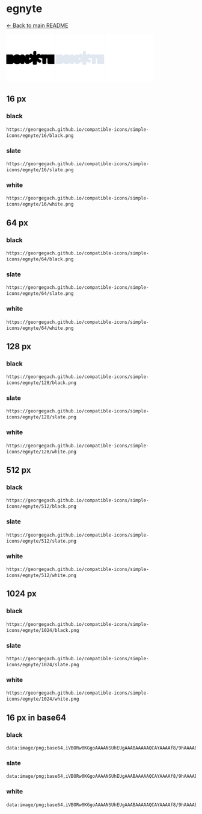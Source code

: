 # egnyte

[← Back to main README](../../README.md)


<img src="./128/black.png" width="128" alt="egnyte black icon" />
<img src="./128/slate.png" width="128" alt="egnyte slate icon" />
<img src="./128/white.png" width="128" alt="egnyte white icon" />

## 16 px

### black
```
https://georgegach.github.io/compatible-icons/simple-icons/egnyte/16/black.png
```

### slate
```
https://georgegach.github.io/compatible-icons/simple-icons/egnyte/16/slate.png
```

### white
```
https://georgegach.github.io/compatible-icons/simple-icons/egnyte/16/white.png
```

## 64 px

### black
```
https://georgegach.github.io/compatible-icons/simple-icons/egnyte/64/black.png
```

### slate
```
https://georgegach.github.io/compatible-icons/simple-icons/egnyte/64/slate.png
```

### white
```
https://georgegach.github.io/compatible-icons/simple-icons/egnyte/64/white.png
```

## 128 px

### black
```
https://georgegach.github.io/compatible-icons/simple-icons/egnyte/128/black.png
```

### slate
```
https://georgegach.github.io/compatible-icons/simple-icons/egnyte/128/slate.png
```

### white
```
https://georgegach.github.io/compatible-icons/simple-icons/egnyte/128/white.png
```

## 512 px

### black
```
https://georgegach.github.io/compatible-icons/simple-icons/egnyte/512/black.png
```

### slate
```
https://georgegach.github.io/compatible-icons/simple-icons/egnyte/512/slate.png
```

### white
```
https://georgegach.github.io/compatible-icons/simple-icons/egnyte/512/white.png
```

## 1024 px

### black
```
https://georgegach.github.io/compatible-icons/simple-icons/egnyte/1024/black.png
```

### slate
```
https://georgegach.github.io/compatible-icons/simple-icons/egnyte/1024/slate.png
```

### white
```
https://georgegach.github.io/compatible-icons/simple-icons/egnyte/1024/white.png
```

## 16 px in base64

### black
```
data:image/png;base64,iVBORw0KGgoAAAANSUhEUgAAABAAAAAQCAYAAAAf8/9hAAAABmJLR0QA/wD/AP+gvaeTAAAAkElEQVQ4je3QuQkCARAF0OeVGdiBaGQLhnZhPXZgITZgGUZipCAKYqLgrbsms7AgIpsY7Yfh/2HuocTf0PsWqKAbeo02NmjhhCY6mGKALWp4oJE1ScP2SHAO3uEa+hV8wTNXk+Yb3HI6CV7hGP4Bw9CTLLeaO2cRwSXumMfkcZw6Qj22mP342cef+kUKShTEGyHELUwO4LPMAAAAAElFTkSuQmCC
```

### slate
```
data:image/png;base64,iVBORw0KGgoAAAANSUhEUgAAABAAAAAQCAYAAAAf8/9hAAAABmJLR0QA/wD/AP+gvaeTAAAAzklEQVQ4je2OPUoDYQBE33w/QUGjCKklVl7B0qN4FW/gRTyAx7ASG6OExIUIYU2IJrvf2BhTiWJhldfOvGFgy//wMKpPv8v0WE1PAGaTg2G3Vx/nshitUjpsYpznedkrndyn+CbA+bKUcYyKqWlXTYoZQE/PU39uvdg+kngDdgQToy64AxiQzbukDI7rB8GbN/sSAnYBit3DroxngIxfU9KF7YC5XntBX77vBcVmYLME3SFawRUgKV6W0ibJCwXdbrwfsK1hVZ/9tr/lD3wAUYhY5iW6MzkAAAAASUVORK5CYII=
```

### white
```
data:image/png;base64,iVBORw0KGgoAAAANSUhEUgAAABAAAAAQCAYAAAAf8/9hAAAABmJLR0QA/wD/AP+gvaeTAAAAnUlEQVQ4je3QO2qCYRSE4ef3hoKKBKxFK7dg6VLcijtwIy7AZaQKqSwkQdBKxRt6bD4hYARtrHyrc5thOLx5DRHRvbfLIqKT6hla+EEDG1TRxgR9/CKPI4pXg0gGS3xghzIWqKOEQIZ9EuavCXJ/0tTSUSX1TcyxTvMVBkkz/s/gG2dMccAXThglgyEK2OLz3k9uiIgsInoPC948zwW4ACfxv6pK3AAAAABJRU5ErkJggg==
```

